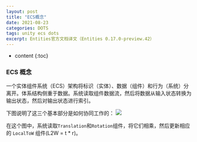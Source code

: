 ```yaml
---
layout: post
title: "ECS概念"
date: 2021-08-23
categories: DOTS
tags: unity ecs dots
excerpt: Entities官方文档译文（Entities 0.17.0-preview.42）
---
```

* content
{:toc}

### ECS 概念
一个实体组件系统（ECS）架构将标识（实体）、数据（组件）和行为（系统）分离开。体系结构侧重于数据。系统读取组件数据流，然后将数据从输入状态转换为输出状态，然后对输出状态进行索引。

下图说明了这三个基本部分是如何协同工作的：
![](https://cdn.jsdelivr.net/gh/longshilin/images/20210830211246.png)

在这个图中，系统读取`Translation`和`Rotation`组件，将它们相乘，然后更新相应的 `LocalToW` 组件(L2W = t * r)。



























<!--stackedit_data:
eyJoaXN0b3J5IjpbMzYwODQ1MTExLDE0ODg2NDg2NSwtNzU0ND
k5MzAyXX0=
-->